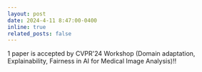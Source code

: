 ```yaml
---
layout: post
date: 2024-4-11 8:47:00-0400
inline: true
related_posts: false
---
```


1 paper is accepted by CVPR'24 Workshop (Domain adaptation, Explainability, Fairness in AI for Medical Image Analysis)!!
